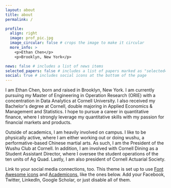 ```yaml
---
layout: about
title: about
permalink: /

profile:
  align: right
  image: prof_pic.jpg
  image_circular: false # crops the image to make it circular
  more_info: >
    <p>Ethan Chen</p>
    <p>Brooklyn, New York</p>

news: false # includes a list of news items
selected_papers: false # includes a list of papers marked as "selected={true}"
social: true # includes social icons at the bottom of the page
---
```


I am Ethan Chen, born and raised in Brooklyn, New York. I am currently pursuing my Master of Engineering in Operation Research (ORIE) with a concentration in Data Analytics at Cornell University. I also received my Bachelor's degree at Cornell, double majoring in Applied Economics & Management and Statistics. I hope to pursue a career in quantitative finance, where I strongly leverage my quantitative skills with my passion for financial markets and products.

Outside of academics, I am heavily involved on campus. I like to be physically active, where I am either working out or doing wushu, a performative-based Chinese martial arts. As such, I am the President of the Wushu Club at Cornell. In addition, I am involved with Cornell Dining as a Student Assistant Director, where I oversee the student operations of the ten units of Ag Quad. Lastly, I am also president of Cornell Actuarial Society.

Link to your social media connections, too. This theme is set up to use [Font Awesome icons](https://fontawesome.com/) and [Academicons](https://jpswalsh.github.io/academicons/), like the ones below. Add your Facebook, Twitter, LinkedIn, Google Scholar, or just disable all of them.
